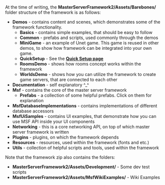 At the time of writing, the **MasterServerFramework2/Assets/Barebones/** folder structure of the framework is as follows:

* **Demos** - contains content and scenes, which demonstrates some of the framework functionality.
  * **Basics** - contains simple examples, that should be easy to follow
  * **Common** - prefabs and scripts, used commonly through the demos
  * **MiniGame** - an example of Unet game. This game is reused in other demos, to show how framework can be integrated into your own game.
  * **QuickSetup** - See the [**Quick Setup page**](https://github.com/alvyxaz/barebones-masterserver/wiki/Folder-Structure/_edit)
  * **RoomsDemo** - shows how rooms concept works within the framework
  * **WorldsDemo** - shows how you can utilize the framework to create game servers, that are connected to each other
* **Documentation** - self explanatory ^_^
* **Msf** - contains the core of the master server framework
   * **Prefabs** - a collection of some helpful prefabs. Click on them for explanation
* **MsfDatabaseImplementations** - contains implementations of different database accessors
* **MsfUiSamples** - contains UI examples, that demonstrate how you can use MSF API inside your UI components
* **Networking** - this is a core networking API, on top of which master server framework is written
* **Plugins** - plugins, on which the framework depends
* **Resources** - resources, used within the framework (fonts and etc.)
* **Utils** - collection of helpful scripts and tools, used within the framework

Note that the framework zip also contains the folders:

* **MasterServerFramework2/Assets/Development/** - Some dev test scripts
* **MasterServerFramework2/Assets/MsfWikiExamples/** - Wiki Examples
